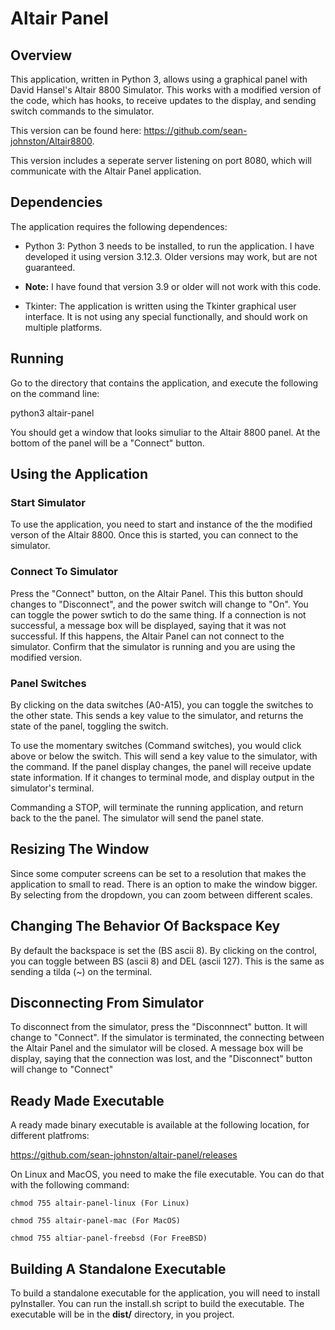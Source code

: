 # Altair Panel

## Overview

This application, written in Python 3, allows using a graphical panel with David Hansel's 
Altair 8800 Simulator. This works with a modified version of the code, which has hooks,
to receive updates to the display, and sending switch commands to the simulator.

This version can be found here: https://github.com/sean-johnston/Altair8800.

This version includes a seperate server listening on port 8080, which will communicate
with the Altair Panel application.

## Dependencies

The application requires the following dependences:

* Python 3: Python 3 needs to be installed, to run the application. I have developed it 
using version 3.12.3. Older versions may work, but are not guaranteed. 

* **Note:** I have found that version 3.9 or older will not work with this code.

* Tkinter: The application is written using the Tkinter graphical user interface. It
is not using any special functionally, and should work on multiple platforms.

## Running

Go to the directory that contains the application, and execute the following on the 
command line:

   python3 altair-panel

You should get a window that looks simuliar to the Altair 8800 panel. At the bottom
of the panel will be a "Connect" button.

## Using the Application

### Start Simulator
To use the application, you need to start and instance of the the modified verson of
the Altair 8800. Once this is started, you can connect to the simulator.

### Connect To Simulator
Press the "Connect" button, on the Altair Panel. This this button should changes to
"Disconnect", and the power switch will change to "On". You can toggle the power
swtich to do the same thing. If a connection is not successful, a message box will 
be displayed, saying that it was not successful.  If this happens, the Altair Panel 
can not connect to the simulator. Confirm that the simulator is running and you are 
using the modified version.

### Panel Switches

By clicking on the data switches (A0-A15), you can toggle the switches to the other
state. This sends a key value to the simulator, and returns the state of the panel,
toggling the switch.

To use the momentary switches (Command switches), you would click above or below the
switch. This will send a key value to the simulator, with the command. If the panel
display changes, the panel will receive update state information. If it changes to
terminal mode, and display output in the simulator's terminal.

Commanding a STOP, will terminate the running application, and return back to the 
the panel. The simulator will send the panel state.

## Resizing The Window

Since some computer screens can be set to a resolution that makes the application
to small to read. There is an option to make the window bigger. By
selecting from the dropdown, you can zoom between different scales.

## Changing The Behavior Of Backspace Key

By default the backspace is set the (BS ascii 8). By clicking on the control, 
you can toggle between BS (ascii 8) and DEL (ascii 127). This is the same as
sending a tilda (~) on the terminal.

## Disconnecting From Simulator

To disconnect from the simulator, press the "Disconnnect" button. It will change
to "Connect". If the simulator is terminated, the connecting between the Altair
Panel and the simulator will be closed. A message box will be display, saying
that the connection was lost, and the "Disconnect" button will change to 
"Connect"

## Ready Made Executable

A ready made binary executable is available at the following location, for 
different platfroms:

https://github.com/sean-johnston/altair-panel/releases

On Linux and MacOS, you need to make the file executable. You can do that 
with the following command:

    chmod 755 altair-panel-linux (For Linux)

    chmod 755 altair-panel-mac (For MacOS)

    chmod 755 altiar-panel-freebsd (For FreeBSD)

## Building A Standalone Executable

To build a standalone executable for the application, you will need to install
pyInstaller. You can run the install.sh script to build the executable. The
executable will be in the **dist/** directory, in you project.


